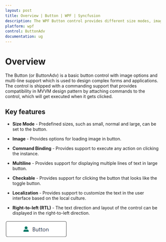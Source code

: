 ```yaml
---
layout: post
title: Overview | Button | WPF | Syncfusion
description: The WPF Button control provides different size modes, image sizing options, and multiline support to meet various requirements in an application.
platform: wpf
control: ButtonAdv
documentation: ug
---
```


# Overview

The Button (or ButtonAdv) is a basic button control with image options and multi-line support which is used to design complex forms and applications. The control is shipped with a commanding support that provides compatibility in MVVM design pattern by attaching commands to the control, which will get executed when it gets clicked.

## Key features

* **Size Mode** - Predefined sizes, such as small, normal and large, can be set to the button.

* **Image** - Provides options for loading image in button.

* **Command Binding** - Provides support to execute any action on clicking the instance.

* **Multiline** - Provides support for displaying multiple lines of text in large button.

* **Checkable** - Provides support for clicking the button that looks like the toggle button.

* **Localization** - Provides support to customize the text in the user interface based on the local culture.

* **Right-to-left (RTL)** - The text direction and layout of the control can be displayed in the right-to-left direction.

![Overview image](Overview_images/Overview_img1.png)





